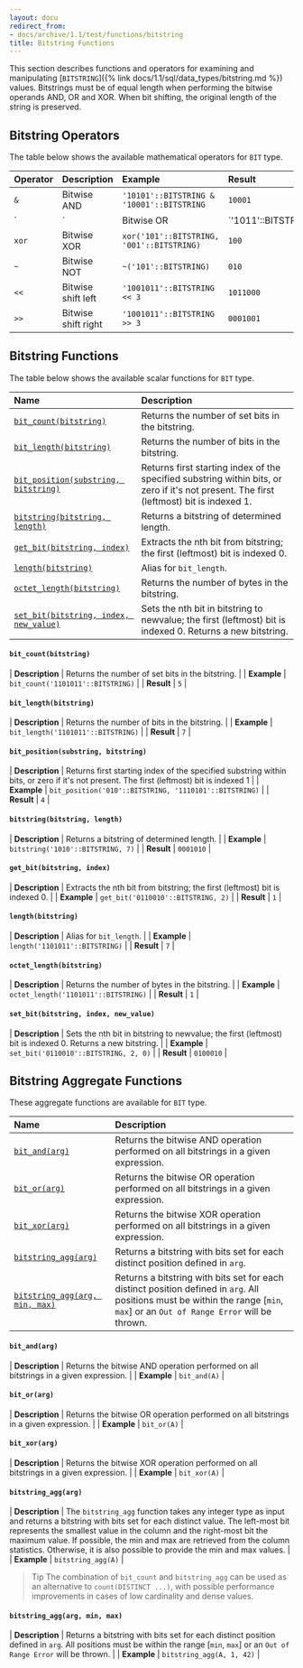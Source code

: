 ```yaml
---
layout: docu
redirect_from:
- docs/archive/1.1/test/functions/bitstring
title: Bitstring Functions
---
```


<!-- markdownlint-disable MD001 -->

This section describes functions and operators for examining and manipulating [`BITSTRING`]({% link docs/1.1/sql/data_types/bitstring.md %}) values.
Bitstrings must be of equal length when performing the bitwise operands AND, OR and XOR. When bit shifting, the original length of the string is preserved.

## Bitstring Operators

The table below shows the available mathematical operators for `BIT` type.

<!-- markdownlint-disable MD056 -->

| Operator | Description | Example | Result |
|:---|:---|:---|:---|
| `&` | Bitwise AND | `'10101'::BITSTRING & '10001'::BITSTRING` | `10001` |
| `|` | Bitwise OR | `'1011'::BITSTRING | '0001'::BITSTRING` | `1011` |
| `xor` | Bitwise XOR | `xor('101'::BITSTRING, '001'::BITSTRING)` | `100` |
| `~` | Bitwise NOT | `~('101'::BITSTRING)` | `010` |
| `<<` | Bitwise shift left | `'1001011'::BITSTRING << 3` | `1011000` |
| `>>` | Bitwise shift right | `'1001011'::BITSTRING >> 3` | `0001001` |

<!-- markdownlint-enable MD056 -->

## Bitstring Functions

The table below shows the available scalar functions for `BIT` type.

| Name | Description |
|:--|:-------|
| [`bit_count(bitstring)`](#bit_countbitstring) | Returns the number of set bits in the bitstring. |
| [`bit_length(bitstring)`](#bit_lengthbitstring) | Returns the number of bits in the bitstring. |
| [`bit_position(substring, bitstring)`](#bit_positionsubstring-bitstring) | Returns first starting index of the specified substring within bits, or zero if it's not present. The first (leftmost) bit is indexed 1. |
| [`bitstring(bitstring, length)`](#bitstringbitstring-length) | Returns a bitstring of determined length. |
| [`get_bit(bitstring, index)`](#get_bitbitstring-index) | Extracts the nth bit from bitstring; the first (leftmost) bit is indexed 0. |
| [`length(bitstring)`](#lengthbitstring) | Alias for `bit_length`. |
| [`octet_length(bitstring)`](#octet_lengthbitstring) | Returns the number of bytes in the bitstring. |
| [`set_bit(bitstring, index, new_value)`](#set_bitbitstring-index-new_value) | Sets the nth bit in bitstring to newvalue; the first (leftmost) bit is indexed 0. Returns a new bitstring. |

#### `bit_count(bitstring)`

<div class="nostroke_table"></div>

| **Description** | Returns the number of set bits in the bitstring. |
| **Example** | `bit_count('1101011'::BITSTRING)` |
| **Result** | `5` |

#### `bit_length(bitstring)`

<div class="nostroke_table"></div>

| **Description** | Returns the number of bits in the bitstring. |
| **Example** | `bit_length('1101011'::BITSTRING)` |
| **Result** | `7` |

#### `bit_position(substring, bitstring)`

<div class="nostroke_table"></div>

| **Description** | Returns first starting index of the specified substring within bits, or zero if it's not present. The first (leftmost) bit is indexed 1 |
| **Example** | `bit_position('010'::BITSTRING, '1110101'::BITSTRING)` |
| **Result** | `4` |

#### `bitstring(bitstring, length)`

<div class="nostroke_table"></div>

| **Description** | Returns a bitstring of determined length. |
| **Example** | `bitstring('1010'::BITSTRING, 7)` |
| **Result** | `0001010` |

#### `get_bit(bitstring, index)`

<div class="nostroke_table"></div>

| **Description** | Extracts the nth bit from bitstring; the first (leftmost) bit is indexed 0. |
| **Example** | `get_bit('0110010'::BITSTRING, 2)` |
| **Result** | `1` |

#### `length(bitstring)`

<div class="nostroke_table"></div>

| **Description** | Alias for `bit_length`. |
| **Example** | `length('1101011'::BITSTRING)` |
| **Result** | `7` |

#### `octet_length(bitstring)`

<div class="nostroke_table"></div>

| **Description** | Returns the number of bytes in the bitstring. |
| **Example** | `octet_length('1101011'::BITSTRING)` |
| **Result** | `1` |

#### `set_bit(bitstring, index, new_value)`

<div class="nostroke_table"></div>

| **Description** | Sets the nth bit in bitstring to newvalue; the first (leftmost) bit is indexed 0. Returns a new bitstring. |
| **Example** | `set_bit('0110010'::BITSTRING, 2, 0)` |
| **Result** | `0100010` |

## Bitstring Aggregate Functions

These aggregate functions are available for `BIT` type.

| Name | Description |
|:--|:-------|
| [`bit_and(arg)`](#bit_andarg) | Returns the bitwise AND operation performed on all bitstrings in a given expression. |
| [`bit_or(arg)`](#bit_orarg) | Returns the bitwise OR operation performed on all bitstrings in a given expression. |
| [`bit_xor(arg)`](#bit_xorarg) | Returns the bitwise XOR operation performed on all bitstrings in a given expression. |
| [`bitstring_agg(arg)`](#bitstring_aggarg) | Returns a bitstring with bits set for each distinct position defined in `arg`. |
| [`bitstring_agg(arg, min, max)`](#bitstring_aggarg-min-max) | Returns a bitstring with bits set for each distinct position defined in `arg`. All positions must be within the range [`min`, `max`] or an `Out of Range Error` will be thrown. |

#### `bit_and(arg)`

<div class="nostroke_table"></div>

| **Description** | Returns the bitwise AND operation performed on all bitstrings in a given expression. |
| **Example** | `bit_and(A)` |

#### `bit_or(arg)`

<div class="nostroke_table"></div>

| **Description** | Returns the bitwise OR operation performed on all bitstrings in a given expression. |
| **Example** | `bit_or(A)` |

#### `bit_xor(arg)`

<div class="nostroke_table"></div>

| **Description** | Returns the bitwise XOR operation performed on all bitstrings in a given expression. |
| **Example** | `bit_xor(A)` |

#### `bitstring_agg(arg)`

<div class="nostroke_table"></div>

| **Description** | The `bitstring_agg` function takes any integer type as input and returns a bitstring with bits set for each distinct value. The left-most bit represents the smallest value in the column and the right-most bit the maximum value. If possible, the min and max are retrieved from the column statistics. Otherwise, it is also possible to provide the min and max values. |
| **Example** | `bitstring_agg(A)` |

> Tip The combination of `bit_count` and `bitstring_agg` can be used as an alternative to `count(DISTINCT ...)`, with possible performance improvements in cases of low cardinality and dense values.

#### `bitstring_agg(arg, min, max)`

<div class="nostroke_table"></div>

| **Description** | Returns a bitstring with bits set for each distinct position defined in `arg`. All positions must be within the range [`min`, `max`] or an `Out of Range Error` will be thrown. |
| **Example** | `bitstring_agg(A, 1, 42)` |